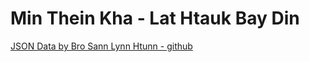 # Min Thein Kha - Lat Htauk Bay Din

[JSON Data by Bro Sann Lynn Htunn - github](https://github.com/sannlynnhtun-coding/MinTheinKha-LatHtaukBayDin)
